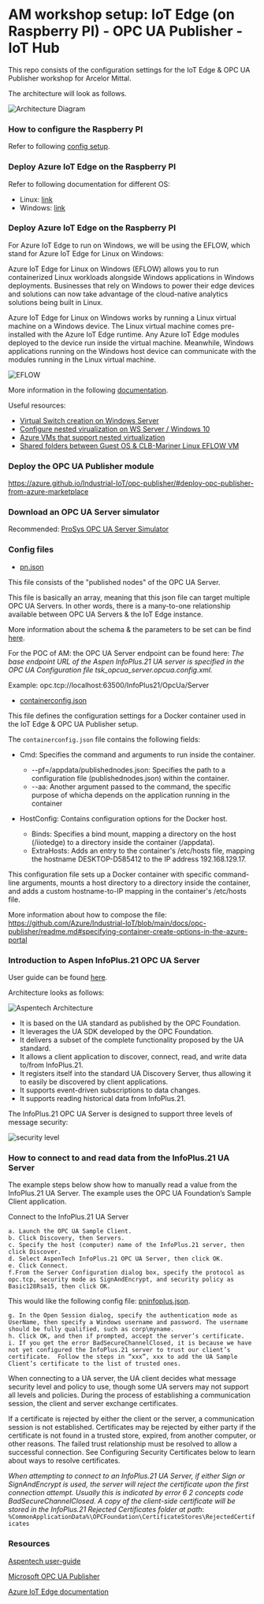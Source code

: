 # AM workshop setup: IoT Edge (on Raspberry PI) - OPC UA Publisher - IoT Hub

This repo consists of the configuration settings for the IoT Edge &amp; OPC UA Publisher workshop for Arcelor Mittal.

The architecture will look as follows.

![Architecture Diagram](./imgs/architecture.png)

### How to configure the Raspberry PI

Refer to following [config setup](./config-files/set-up-rpi.md).

### Deploy Azure IoT Edge on the Raspberry PI

Refer to following documentation for different OS:
* Linux: [link](https://learn.microsoft.com/en-us/azure/iot-edge/how-to-provision-single-device-linux-symmetric?view=iotedge-1.5&tabs=azure-portal%2Cubuntu)
* Windows: [link](https://learn.microsoft.com/en-us/azure/iot-edge/how-to-provision-single-device-linux-on-windows-symmetric?view=iotedge-1.5&tabs=azure-portal)

### Deploy Azure IoT Edge on the Raspberry PI

For Azure IoT Edge to run on Windows, we will be using the EFLOW, which stand for Azure IoT Edge for Linux on Windows:

Azure IoT Edge for Linux on Windows (EFLOW) allows you to run containerized Linux workloads alongside Windows applications in Windows deployments. Businesses that rely on Windows to power their edge devices and solutions can now take advantage of the cloud-native analytics solutions being built in Linux.

Azure IoT Edge for Linux on Windows works by running a Linux virtual machine on a Windows device. The Linux virtual machine comes pre-installed with the Azure IoT Edge runtime. Any Azure IoT Edge modules deployed to the device run inside the virtual machine. Meanwhile, Windows applications running on the Windows host device can communicate with the modules running in the Linux virtual machine.

![EFLOW](./imgs/EFLOW.png)

More information in the following [documentation](https://learn.microsoft.com/en-us/azure/iot-edge/iot-edge-for-linux-on-windows?view=iotedge-1.5).

Useful resources:
* [Virtual Switch creation on Windows Server](https://learn.microsoft.com/en-us/azure/iot-edge/how-to-create-virtual-switch?view=iotedge-1.5)
* [Configure nested virualization on WS Server / Windows 10](https://techcommunity.microsoft.com/blog/itopstalkblog/how-to-setup-nested-virtualization-for-azure-vmvhd/1115338)
* [Azure VMs that support nested virtualization](https://www.markou.me/2020/05/which-azure-vm-sizes-support-nested-virtualization/)
* [Shared folders between Guest OS & CLB-Mariner Linux EFLOW VM](https://learn.microsoft.com/en-us/azure/iot-edge/how-to-share-windows-folder-to-vm?view=iotedge-1.5)


### Deploy the OPC UA Publisher module

https://azure.github.io/Industrial-IoT/opc-publisher/#deploy-opc-publisher-from-azure-marketplace

### Download an OPC UA Server simulator

Recommended: [ProSys OPC UA Server Simulator](https://prosysopc.com/products/opc-ua-simulation-server/)

### Config files

* [pn.json](./config-files/pn.json)

This file consists of the "published nodes" of the OPC UA Server. 

This file is basically an array, meaning that this json file can target multiple OPC UA Servers. In other words, there is a many-to-one relationship available between OPC UA Servers & the IoT Edge instance.

More information about the schema & the parameters to be set can be find [here](https://github.com/Azure/Industrial-IoT/blob/main/docs/opc-publisher/readme.md#configuration-schema).

For the POC of AM: the OPC UA Server endpoint can be found here: *The base endpoint URL of the Aspen InfoPlus.21 UA server is specified in the 
OPC UA Configuration file tsk_opcua_server.opcua.config.xml.*

Example: opc.tcp://localhost:63500/InfoPlus21/OpcUa/Server

* [containerconfig.json](./config-files/containerconfig.json)

This file defines the configuration settings for a Docker container used in the IoT Edge & OPC UA Publisher setup.

The `containerconfig.json` file contains the following fields:

* Cmd: Specifies the command and arguments to run inside the container.
    * --pf=/appdata/publishednodes.json: Specifies the path to a configuration file (publishednodes.json) within the container.
    * --aa: Another argument passed to the command, the specific purpose of whicha depends on the application running in the container

* HostConfig: Contains configuration options for the Docker host.
    * Binds: Specifies a bind mount, mapping a directory on the host (/iiotedge) to a directory inside the container (/appdata).
    * ExtraHosts: Adds an entry to the container's /etc/hosts file, mapping the hostname DESKTOP-D585412 to the IP address 192.168.129.17.

This configuration file sets up a Docker container with specific command-line arguments, mounts a host directory to a directory inside the container, and adds a custom hostname-to-IP mapping in the container's /etc/hosts file.

More information about how to compose the file: https://github.com/Azure/Industrial-IoT/blob/main/docs/opc-publisher/readme.md#specifying-container-create-options-in-the-azure-portal

### Introduction to Aspen InfoPlus.21 OPC UA Server

User guide can be found [here](./user-guide/AspenIP21OPCUAServer-V14_3-Usr.pdf).

Architecture looks as follows:

![Aspentech Architecture](./imgs/aspentech-arch.png)

* It is based on the UA standard as published by the OPC Foundation. 
* It leverages the UA SDK developed by the OPC Foundation. 
* It delivers a subset of the complete functionality proposed by the UA  standard. 
* It allows a client application to discover, connect, read, and write data to/from InfoPlus.21. 
* It registers itself into the standard UA Discovery Server, thus allowing it to easily be discovered by client applications. 
* It supports event-driven subscriptions to data changes. 
* It supports reading historical data from InfoPlus.21. 

The InfoPlus.21 OPC UA Server is designed to support three levels of message security: 

![security level](./imgs/aspentech-sec.png)

### How to connect to and read data from the InfoPlus.21 UA Server

The example steps below show how to manually read a value from the 
InfoPlus.21 UA Server. The example uses the OPC UA Foundation’s Sample 
Client application. 

Connect to the InfoPlus.21 UA Server 

    a. Launch the OPC UA Sample Client. 
    b. Click Discovery, then Servers. 
    c. Specify the host (computer) name of the InfoPlus.21 server, then click Discover. 
    d. Select AspenTech InfoPlus.21 OPC UA Server, then click OK.
    e. Click Connect. 
    f.From the Server Configuration dialog box, specify the protocol as opc.tcp, security mode as SignAndEncrypt, and security policy as Basic128Rsa15, then click OK. 

This would like the following config file: [pninfoplus.json](./config-files/pninfoplus.json).

    g. In the Open Session dialog, specify the authentication mode as UserName, then specify a Windows username and password. The username should be fully qualified, such as corp\myname. 
    h. Click OK, and then if prompted, accept the server’s certificate. 
    i. If you get the error BadSecureChannelClosed, it is because we have not yet configured the InfoPlus.21 server to trust our client’s certificate.  Follow the steps in “xxx”, xxx to add the UA Sample Client’s certificate to the list of trusted ones.

 When connecting to a UA server, the UA client decides what message security level and policy to use, though some UA servers may not support all levels and policies. During the process of establishing a communication session, the client and server exchange certificates. 

If a certificate is rejected by either the client or the server, a communication session is not established. Certificates may be rejected by either party if the certificate is not found in a trusted store, expired, from another computer, or other reasons. The failed trust relationship must be resolved to allow a successful connection. See Configuring Security Certificates below to learn about ways to resolve certificates. 

*When attempting to connect to an InfoPlus.21 UA Server, if either Sign or SignAndEncrypt is used, the server will reject the certificate upon the first connection attempt. Usually this is indicated by error 6 2 concepts code BadSecureChannelClosed. A copy of the client-side certificate will be stored in the InfoPlus.21 Rejected Certificates folder at path*: ``` %CommonApplicationData%\OPCFoundation\CertificateStores\RejectedCertificates ```

### Resources

[Aspentech user-guide](./user-guide/AspenIP21OPCUAServer-V14_3-Usr.pdf)

[Microsoft OPC UA Publisher](https://github.com/Azure/Industrial-IoT/blob/main/docs/opc-publisher/readme.md)

[Azure IoT Edge documentation](./user-guide/azure-iot-edge-iotedge-1.5.pdf)


